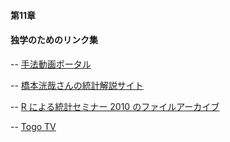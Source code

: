 #### 第11章

#### 独学のためのリンク集


-- <a href="https://sites.google.com/view/ecology-method-portal/analysis/rstudio" target="_blank" rel="noopener noreferrer">手法動画ポータル</a><br>

-- <a href="https://sites.google.com/view/ecology-koyahashimoto/home" target="_blank" rel="noopener noreferrer">橋本洸哉さんの統計解説サイト</a><br>

-- <a href="https://ong8181.github.io/rstat2010.html" target="_blank" rel="noopener noreferrer">R による統計セミナー 2010 のファイルアーカイブ</a><br>

-- <a href="https://togotv.dbcls.jp/" target="_blank" rel="noopener noreferrer">Togo TV </a><br>
